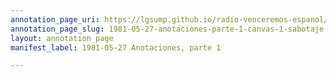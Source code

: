 ```yaml
---
annotation_page_uri: https://lgsump.github.io/radio-venceremos-espanol/annotations/1981-05-27-anotaciones-parte-1-canvas-1-sabotaje.json
annotation_page_slug: 1981-05-27-anotaciones-parte-1-canvas-1-sabotaje
layout: annotation_page
manifest_label: 1981-05-27 Anotaciones, parte 1

---
```

